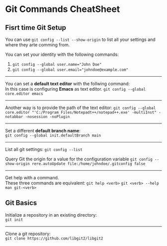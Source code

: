 # **Git Commands CheatSheet**

## Fisrt time Git Setup
You can use `git config --list --show-origin` to list all your settings and where they arte comming from.

You can set your identity with the following commands:

1. `git config --global user.name="John Doe"`
2. `git config --global user.email="johndoe@example.com"`
<hr>

You can set a **default text editor** with the follwing command:
<br>
In this case is configuring **Emacs** as text editor. `git config --global core.editor emacs`
<hr>

Another way is to provide the path of the text editor:
`git config --global core.editor "'C:/Program Files/Notepadt++/notepad++.exe' -multiInst" -notabbar -nosession -noPlugin`
<hr>

Set a different **default branch name**:
<br>
`git config --global init.defaultBranch main`
<hr>

List all git settings: `git config --list`

Query Git the origin for a value for the configuration variable
`git config --show-origin rere.autoUpdate file:/home/johndoe/.gitconfig false`
<hr>

Get help with a command.
<br>
These three commands are equivalent:
`git help <verb>`
`git <verb> --help`
`man git-<verb>`

## Git Basics

Initialize a repository in an existing directory:
<br>
 `git init`
<hr>

Clone a git repository:
<br>
`git clone https://github.com/libgit2/libgit2`